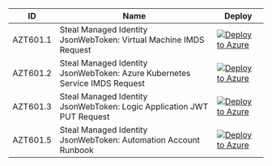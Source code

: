 | ID          | Name                                                             |Deploy|
| ----------- |------------------------------------------------------------------|------|
| AZT601.1    | Steal Managed Identity JsonWebToken: Virtual Machine IMDS Request|[![Deploy to Azure](https://aka.ms/deploytoazurebutton)](https://portal.azure.com/#create/Microsoft.Template/uri/https%3A%2F%2Fraw.githubusercontent.com%2Fhausec%2FAzDetectSuite%2Fmain%2FAzureThreatResearchMatrix%2FCredentialAccess%2FAZT601%2FAZT601-1.json)|
| AZT601.2    | Steal Managed Identity JsonWebToken: Azure Kubernetes Service IMDS Request|[![Deploy to Azure](https://aka.ms/deploytoazurebutton)](https://portal.azure.com/#create/Microsoft.Template/uri/https%3A%2F%2Fraw.githubusercontent.com%2Fhausec%2FAzDetectSuite%2Fmain%2FAzureThreatResearchMatrix%2FCredentialAccess%2FAZT601%2FAZT601-2.json)|
| AZT601.3    | Steal Managed Identity JsonWebToken: Logic Application JWT PUT Request|[![Deploy to Azure](https://aka.ms/deploytoazurebutton)](https://portal.azure.com/#create/Microsoft.Template/uri/https%3A%2F%2Fraw.githubusercontent.com%2Fhausec%2FAzDetectSuite%2Fmain%2FAzureThreatResearchMatrix%2FCredentialAccess%2FAZT601%2FAZT601-3.json)|
| AZT601.5    | Steal Managed Identity JsonWebToken: Automation Account Runbook|[![Deploy to Azure](https://aka.ms/deploytoazurebutton)](https://portal.azure.com/#create/Microsoft.Template/uri/https%3A%2F%2Fraw.githubusercontent.com%2Fhausec%2FAzDetectSuite%2Fmain%2FAzureThreatResearchMatrix%2FCredentialAccess%2FAZT601%2FAZT601-5.json)|
